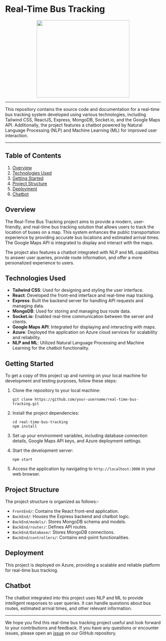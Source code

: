 # Real-Time Bus Tracking 

<div align="center">
  <img src="https://github.com/SujalDhiman/Smart-Bharat-Hackathon/assets/84838153/01c39147-2711-4cf6-b899-bdea6da3bd40.png" width="300" height="250">
</div>

---

This repository contains the source code and documentation for a real-time bus tracking system developed using various technologies, including Tailwind CSS, ReactJS, Express, MongoDB, Socket.io, and the Google Maps API. Additionally, the project features a chatbot powered by Natural Language Processing (NLP) and Machine Learning (ML) for improved user interaction.

---

## Table of Contents

1. [Overview](#overview)
2. [Technologies Used](#technologies-used)
3. [Getting Started](#getting-started)
4. [Project Structure](#project-structure)
5. [Deployment](#deployment)
6. [Chatbot](#chatbot)

## Overview

The Real-Time Bus Tracking project aims to provide a modern, user-friendly, and real-time bus tracking solution that allows users to track the location of buses on a map. This system enhances the public transportation experience by providing accurate bus locations and estimated arrival times. The Google Maps API is integrated to display and interact with the maps.

The project also features a chatbot integrated with NLP and ML capabilities to answer user queries, provide route information, and offer a more personalized experience to users.

## Technologies Used

- **Tailwind CSS**: Used for designing and styling the user interface.
- **React**: Developed the front-end interface and real-time map tracking.
- **Express**: Built the backend server for handling API requests and managing data.
- **MongoDB**: Used for storing and managing bus route data.
- **Socket.io**: Enabled real-time communication between the server and clients.
- **Google Maps API**: Integrated for displaying and interacting with maps.
- **Azure**: Deployed the application on Azure cloud services for scalability and reliability.
- **NLP and ML**: Utilized Natural Language Processing and Machine Learning for the chatbot functionality.

## Getting Started

To get a copy of this project up and running on your local machine for development and testing purposes, follow these steps:

1. Clone the repository to your local machine:

   ```shell
   git clone https://github.com/your-username/real-time-bus-tracking.git
   ```

2. Install the project dependencies:

   ```shell
   cd real-time-bus-tracking
   npm install
   ```

3. Set up your environment variables, including database connection details, Google Maps API keys, and Azure deployment settings.

4. Start the development server:

   ```shell
   npm start
   ```

5. Access the application by navigating to `http://localhost:3000` in your web browser.

## Project Structure

The project structure is organized as follows:-

- `FrontEnd/`: Contains the React front-end application.
- `BackEnd/`: Houses the Express backend and chatbot logic.
- `BackEnd/models/`: Stores MongoDB schema and models.
- `BackEnd/router/`: Defines API routes.
- `BackEnd/Database/`: Stores MongoDB connections.
- `BackEnd/controllers/`: Contains end-point functionalities.

## Deployment

This project is deployed on Azure, providing a scalable and reliable platform for real-time bus tracking. 

## Chatbot

The chatbot integrated into this project uses NLP and ML to provide intelligent responses to user queries. It can handle questions about bus routes, estimated arrival times, and other relevant information. 

---

We hope you find this real-time bus tracking project useful and look forward to your contributions and feedback. If you have any questions or encounter issues, please open an [issue](https://github.com/SujalDhiman/Smart-Bharat-Hackathon/issues) on our GitHub repository.
